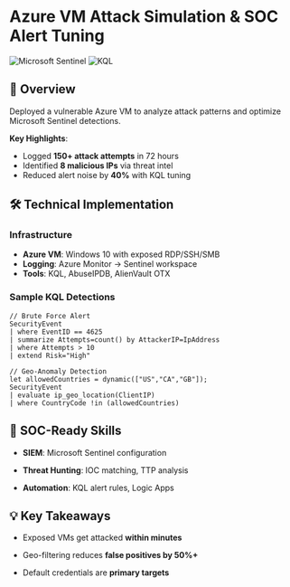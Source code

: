 # Azure VM Attack Simulation & SOC Alert Tuning

![Microsoft Sentinel](https://img.shields.io/badge/Microsoft_Sentinel-0078D4?logo=microsoft-azure&logoColor=white)
![KQL](https://img.shields.io/badge/KQL-FF6D70?logo=kusto&logoColor=white)

## 📌 Overview
Deployed a vulnerable Azure VM to analyze attack patterns and optimize Microsoft Sentinel detections.

**Key Highlights**:
- Logged **150+ attack attempts** in 72 hours
- Identified **8 malicious IPs** via threat intel
- Reduced alert noise by **40%** with KQL tuning

## 🛠️ Technical Implementation
### Infrastructure
- **Azure VM**: Windows 10 with exposed RDP/SSH/SMB
- **Logging**: Azure Monitor → Sentinel workspace
- **Tools**: KQL, AbuseIPDB, AlienVault OTX

### Sample KQL Detections
```kql
// Brute Force Alert
SecurityEvent
| where EventID == 4625
| summarize Attempts=count() by AttackerIP=IpAddress
| where Attempts > 10
| extend Risk="High"

// Geo-Anomaly Detection
let allowedCountries = dynamic(["US","CA","GB"]);
SecurityEvent
| evaluate ip_geo_location(ClientIP)
| where CountryCode !in (allowedCountries)
```

## 🎯 SOC-Ready Skills

- **SIEM**: Microsoft Sentinel configuration

- **Threat Hunting**: IOC matching, TTP analysis

- **Automation**: KQL alert rules, Logic Apps

## 💡 Key Takeaways

- Exposed VMs get attacked **within minutes**

- Geo-filtering reduces **false positives by 50%+**

- Default credentials are **primary targets**

